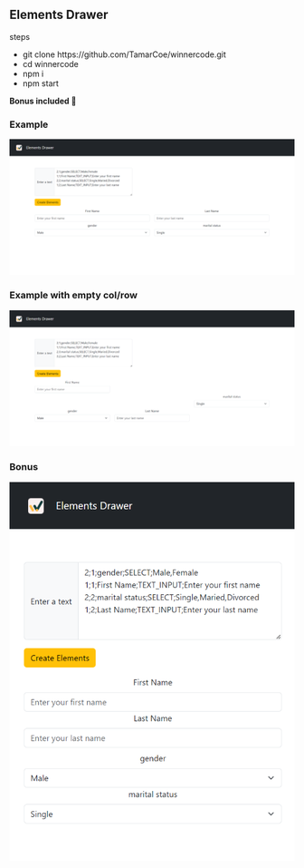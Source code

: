 <h2>Elements Drawer</h2>

<div>steps</div>
<ul>
<li>git clone https://github.com/TamarCoe/winnercode.git</li>
<li>cd winnercode</li>
<li>npm i</li>
<li>npm start</li>

</ul>

<b>Bonus included 🤙</b>

<h3>Example</h3>
<img src="./src/_assests/example1.png">
<h3>Example with empty col/row</h3>
<img src="./src/_assests/example2.png">
<h3>Bonus</h3>
<img src="./src/_assests/bonus.png">

